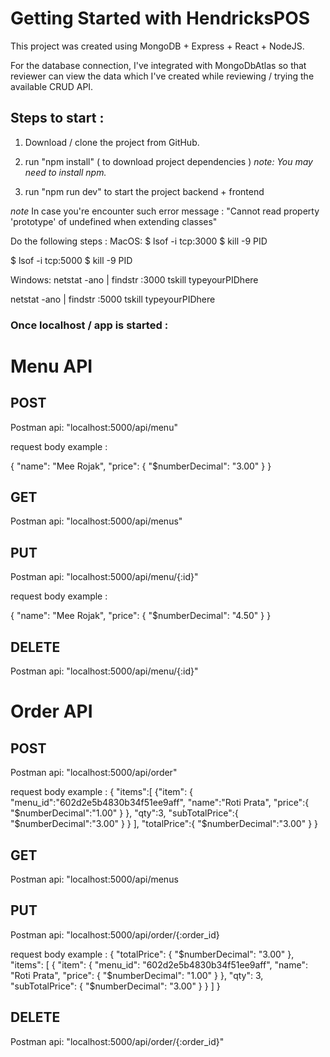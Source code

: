 # Getting Started with HendricksPOS

This project was created using MongoDB + Express + React + NodeJS.

For the database connection, I've integrated with MongoDbAtlas so that reviewer can view the data which I've created while reviewing / trying the available CRUD API.

## Steps to start :
1) Download / clone the project from GitHub.

2) run "npm install" ( to download project dependencies )
*note: You may need to install npm.*

3) run "npm run dev" to start the project backend + frontend

*note*
In case you're encounter such error message :
    "Cannot read property 'prototype' of undefined when extending classes" 

Do the following steps :
MacOS:
$ lsof -i tcp:3000
$ kill -9 PID

$ lsof -i tcp:5000
$ kill -9 PID

Windows:
netstat -ano | findstr :3000
tskill typeyourPIDhere 

netstat -ano | findstr :5000
tskill typeyourPIDhere 

### Once localhost / app is started :
# Menu API
## POST
Postman api: "localhost:5000/api/menu"

request body example :

{
        "name": "Mee Rojak",
        "price": {
            "$numberDecimal": "3.00"
        }
}

## GET
Postman api: "localhost:5000/api/menus"

## PUT
Postman api: "localhost:5000/api/menu/{:id}"

request body example :

{
        "name": "Mee Rojak",
        "price": {
            "$numberDecimal": "4.50"
        }
}

## DELETE
Postman api: "localhost:5000/api/menu/{:id}"


# Order API
## POST
Postman api: "localhost:5000/api/order"

request body example :
{
	"items":[
		{"item":
			{
        		"menu_id":"602d2e5b4830b34f51ee9aff",
        		"name":"Roti Prata",
        		"price":{
        			"$numberDecimal":"1.00"
        		}
			},
    	 "qty":3,
    	 "subTotalPrice":{
        			"$numberDecimal":"3.00"
        		}
		}
	],
	"totalPrice":{
        			"$numberDecimal":"3.00"
        		}
}

## GET
Postman api: "localhost:5000/api/menus

## PUT
Postman api: "localhost:5000/api/order/{:order_id}

request body example :
{
        "totalPrice": {
            "$numberDecimal": "3.00"
        },
        "items": [
            {
                "item": {
                    "menu_id": "602d2e5b4830b34f51ee9aff",
                    "name": "Roti Prata",
                    "price": {
                        "$numberDecimal": "1.00"
                    }
                },
                "qty": 3,
                "subTotalPrice": {
                    "$numberDecimal": "3.00"
                }
            }
        ]
}

## DELETE
Postman api: "localhost:5000/api/order/{:order_id}"